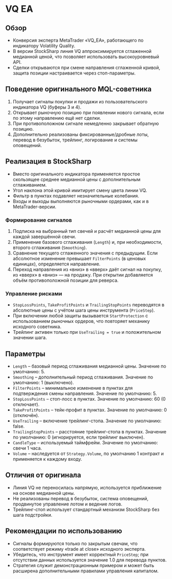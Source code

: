 # VQ EA

## Обзор
- Конверсия эксперта MetaTrader «VQ_EA», работающего по индикатору Volatility Quality.
- В версии StockSharp линия VQ аппроксимируется сглаженной медианной ценой, что позволяет использовать высокоуровневый API.
- Сделки открываются при смене направления сглаженной кривой, защита позиции настраивается через стоп-параметры.

## Поведение оригинального MQL-советника
1. Получает сигналы покупки и продажи из пользовательского индикатора VQ (буферы 3 и 4).
2. Открывает рыночную позицию при появлении нового сигнала, если по этому направлению ещё нет сделки.
3. При противоположном сигнале немедленно закрывает обратную позицию.
4. Дополнительно реализованы фиксированные/дробные лоты, перевод в безубыток, трейлинг, логирование и системы оповещений.

## Реализация в StockSharp
- Вместо оригинального индикатора применяется простое скользящее среднее медианной цены с дополнительным сглаживанием.
- Угол наклона этой кривой имитирует смену цвета линии VQ.
- Фильтр в пунктах подавляет незначительные колебания.
- Входы и выходы выполняются рыночными ордерами, как и в MetaTrader-версии.

### Формирование сигналов
1. Подписка на выбранный тип свечей и расчёт медианной цены для каждой завершённой свечи.
2. Применение базового сглаживания (`Length`) и, при необходимости, второго сглаживания (`Smoothing`).
3. Сравнение текущего сглаженного значения с предыдущим. Если абсолютное изменение превышает `FilterPoints` (в ценовых единицах), определяется направление.
4. Переход направления из «вниз» в «вверх» даёт сигнал на покупку, из «вверх» в «вниз» — на продажу. При открытии добавляется объём противоположной позиции для реверса.

### Управление рисками
- `StopLossPoints`, `TakeProfitPoints` и `TrailingStopPoints` переводятся в абсолютные цены с учётом шага цены инструмента (`PriceStep`).
- При включении любой защиты вызывается `StartProtection` с использованием рыночных ордеров, что повторяет механику исходного советника.
- Трейлинг активен только при `UseTrailing = true` и положительном значении шага.

## Параметры
- `Length` – базовый период сглаживания медианной цены. Значение по умолчанию: 5.
- `Smoothing` – дополнительный период сглаживания. Значение по умолчанию: 1 (выключено).
- `FilterPoints` – минимальное изменение в пунктах для подтверждения смены направления. Значение по умолчанию: 5.
- `StopLossPoints` – стоп-лосс в пунктах. Значение по умолчанию: 60 (0 отключает).
- `TakeProfitPoints` – тейк-профит в пунктах. Значение по умолчанию: 0 (отключён).
- `UseTrailing` – включение трейлинг-стопа. Значение по умолчанию: false.
- `TrailingStopPoints` – расстояние трейлинг-стопа в пунктах. Значение по умолчанию: 0 (игнорируется, если трейлинг выключен).
- `CandleType` – используемый таймфрейм. Значение по умолчанию: свечи 1 часа.
- `Volume` – наследуется от `Strategy.Volume`, по умолчанию 1 контракт и применяется к каждому входу.

## Отличия от оригинала
- Линия VQ не переносилась напрямую, используется приближение на основе медианной цены.
- Не реализованы перевод в безубыток, система оповещений, продвинутое управление лотом и ведение логов.
- Трейлинг-стоп использует стандартный механизм StockSharp без шага подстройки.

## Рекомендации по использованию
- Сигналы формируются только по закрытым свечам, что соответствует режиму «trade at close» исходного эксперта.
- Убедитесь, что инструмент имеет корректный `PriceStep`; при отсутствии данных используется значение 1.0 для перевода пунктов.
- Стратегия служит демонстрационным примером и может быть расширена дополнительными правилами управления капиталом.

